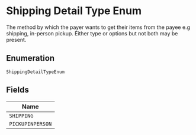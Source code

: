 
# Shipping Detail Type Enum

The method by which the payer wants to get their items from the payee e.g shipping, in-person pickup. Either type or options but not both may be present.

## Enumeration

`ShippingDetailTypeEnum`

## Fields

| Name |
|  --- |
| `SHIPPING` |
| `PICKUPINPERSON` |

